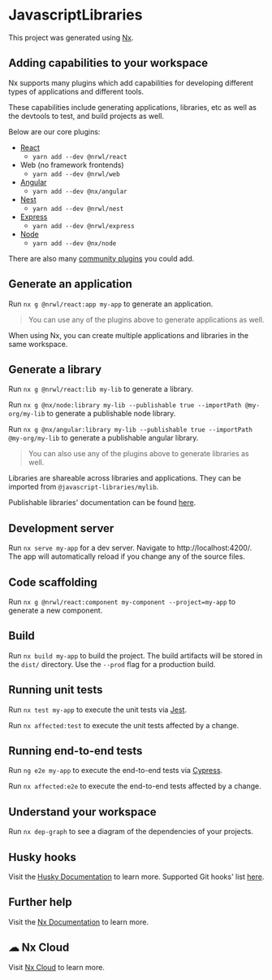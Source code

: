 # JavascriptLibraries

This project was generated using [Nx](https://nx.dev).

## Adding capabilities to your workspace

Nx supports many plugins which add capabilities for developing different types of applications and different tools.

These capabilities include generating applications, libraries, etc as well as the devtools to test, and build projects as well.

Below are our core plugins:

- [React](https://reactjs.org)
  - `yarn add --dev @nrwl/react`
- Web (no framework frontends)
  - `yarn add --dev @nrwl/web`
- [Angular](https://angular.io)
  - `yarn add --dev @nx/angular`
- [Nest](https://nestjs.com)
  - `yarn add --dev @nrwl/nest`
- [Express](https://expressjs.com)
  - `yarn add --dev @nrwl/express`
- [Node](https://nodejs.org)
  - `yarn add --dev @nx/node`

There are also many [community plugins](https://nx.dev/community) you could add.

## Generate an application

Run `nx g @nrwl/react:app my-app` to generate an application.

> You can use any of the plugins above to generate applications as well.

When using Nx, you can create multiple applications and libraries in the same workspace.

## Generate a library

Run `nx g @nrwl/react:lib my-lib` to generate a library.

Run `nx g @nx/node:library my-lib --publishable true --importPath @my-org/my-lib` to generate a publishable node library.

Run `nx g @nx/angular:library my-lib --publishable true --importPath @my-org/my-lib` to generate a publishable angular library.

> You can also use any of the plugins above to generate libraries as well.

Libraries are shareable across libraries and applications. They can be imported from `@javascript-libraries/mylib`.

Publishable libraries' documentation can be found [here](https://nx.dev/l/a/structure/buildable-and-publishable-libraries).

## Development server

Run `nx serve my-app` for a dev server. Navigate to http://localhost:4200/. The app will automatically reload if you change any of the source files.

## Code scaffolding

Run `nx g @nrwl/react:component my-component --project=my-app` to generate a new component.

## Build

Run `nx build my-app` to build the project. The build artifacts will be stored in the `dist/` directory. Use the `--prod` flag for a production build.

## Running unit tests

Run `nx test my-app` to execute the unit tests via [Jest](https://jestjs.io).

Run `nx affected:test` to execute the unit tests affected by a change.

## Running end-to-end tests

Run `ng e2e my-app` to execute the end-to-end tests via [Cypress](https://www.cypress.io).

Run `nx affected:e2e` to execute the end-to-end tests affected by a change.

## Understand your workspace

Run `nx dep-graph` to see a diagram of the dependencies of your projects.

## Husky hooks

Visit the [Husky Documentation](https://typicode.github.io/husky/#/?id=automatic-recommended) to learn more.
Supported Git hooks' list [here](https://git-scm.com/docs/githooks).

## Further help

Visit the [Nx Documentation](https://nx.dev) to learn more.

## ☁ Nx Cloud

Visit [Nx Cloud](https://nx.app/) to learn more.
